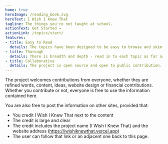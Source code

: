 ```yaml
---
home: true
heroImage: /reading_book.svg
heroText: I Wish I Knew That
tagline: The things you're not taught at school.
actionText: Get Started →
actionLink: /topics/start/
features:
- title: Easy to Read
  details: The topics have been designed to be easy to browse and skim through, so you can choose what appeals to you.
- title: Thorough
  details: There is breadth and depth - read in to each topic as far as you need.
- title: Collaborative
  details: The project is open source and open to public contribution. It grows to cover what you need.
---
```


The project welcomes contributions from everyone, whether they are refined words, content, ideas, website design or financial contributions. Whether you contribute or not, everyone is free to use the information contained here.

You are also free to post the information on other sites, provided that:
 * You credit I Wish I Knew That next to the content
 * The credit is large and clear
 * The credit includes the project name (I Wish I Knew That) and the website address (https://iwishiknewthat.vercel.app)
 * The user can follow that link or an adjacent one back to this page.
